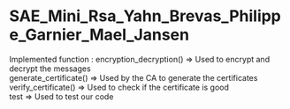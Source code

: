 # SAE_Mini_Rsa_Yahn_Brevas_Philippe_Garnier_Mael_Jansen

Implemented function :  encryption_decryption() => Used to encrypt and decrypt the messages  
                        generate_certificate() => Used by the CA to generate the certificates  
                        verify_certificate() => Used to check if the certificate is good  
                        test => Used to test our code  
